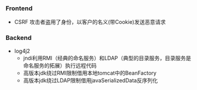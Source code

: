 ### Frontend
* CSRF 攻击者盗用了身份，以客户的名义(带Cookie)发送恶意请求

### Backend
* log4j2
    * jndi利用RMI（经典的命名服务）和LDAP（典型的目录服务，目录服务是命名服务的拓展）执行远程代码
    * 高版本jdk绕过RMI限制借用本地tomcat中的BeanFactory
    * 高版本jdk绕过LDAP限制借用javaSerializedData反序列化
